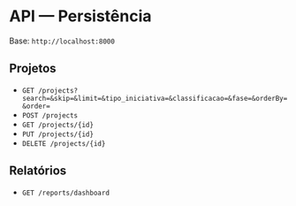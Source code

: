 # API — Persistência
Base: `http://localhost:8000`

## Projetos
- `GET /projects?search=&skip=&limit=&tipo_iniciativa=&classificacao=&fase=&orderBy=&order=`
- `POST /projects`
- `GET /projects/{id}`
- `PUT /projects/{id}`
- `DELETE /projects/{id}`

## Relatórios
- `GET /reports/dashboard`
